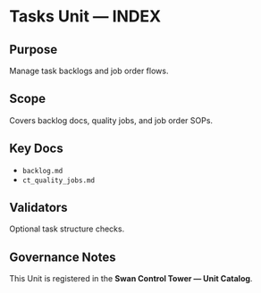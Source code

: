 # Tasks Unit — INDEX

## Purpose
Manage task backlogs and job order flows.

## Scope
Covers backlog docs, quality jobs, and job order SOPs.

## Key Docs
- `backlog.md`
- `ct_quality_jobs.md`

## Validators
Optional task structure checks.

## Governance Notes
This Unit is registered in the **Swan Control Tower — Unit Catalog**.
